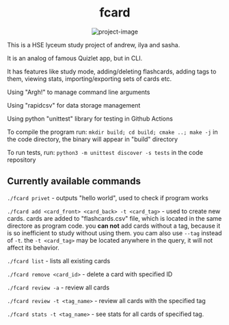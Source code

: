 <h1 align="center" id="title">fcard</h1>

<p align="center"><img src="https://socialify.git.ci/Andrewchistyakov/flashcards_lyc/image?description=1&amp;forks=1&amp;issues=1&amp;language=1&amp;name=1&amp;pattern=Signal&amp;pulls=1&amp;stargazers=1&amp;theme=Light" alt="project-image"></p>

This is a HSE lyceum study project of andrew, ilya and sasha.

It is an analog of famous Quizlet app, but in CLI.

It has features like study mode, adding/deleting flashcards, adding tags to them, viewing stats, importing/exporting sets of cards etc.

Using "Argh!" to manage command line arguments 

Using "rapidcsv" for data storage management

Using python "unittest" library for testing in Github Actions

To compile the program run:
`mkdir build; cd build; cmake ..; make -j` in the code directory, the binary will appear in "build" directory

To run tests, run:
`python3 -m unittest discover -s tests` in the code repository

## Currently available commands

`./fcard privet` - outputs "hello world", used to check if program works

`./fcard add <card_front> <card_back> -t <card_tag>` - used to create new cards. cards are added to "flashcards.csv" file, which is located in the same directore as program code. you **can not** add cards without a tag, because it is so inefficient to study without using them. you cam also use `--tag` instead of `-t`. the `-t <card_tag>` may be located anywhere in the query, it will not affect its behavior.

`./fcard list` - lists all existing cards

`./fcard remove <card_id>` - delete a card with specified ID

`./fcard review -a` - review all cards

`./fcard review -t <tag_name>` - review all cards with the specified tag

`./fcard stats -t <tag_name>` - see stats for all cards of specified tag.
